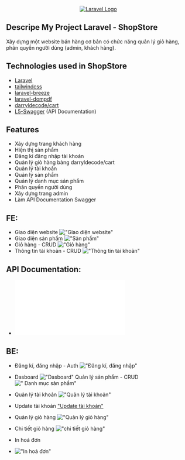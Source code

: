<p align="center"><a href="https://laravel.com" target="_blank"><img src="https://raw.githubusercontent.com/laravel/art/master/logo-lockup/5%20SVG/2%20CMYK/1%20Full%20Color/laravel-logolockup-cmyk-red.svg" width="400" alt="Laravel Logo"></a></p>

## Descripe My Project Laravel - ShopStore

Xây dựng một website bán hàng cơ bản có chức năng quản lý giỏ hàng, phân quyền người dùng (admin, khách hàng).

## Technologies used in ShopStore

-   [Laravel](https://laravel.com/)
-   [tailwindcss](https://tailwindcss.com/)
-   [laravel-breeze](https://github.com/laravel/breeze)
-   [laravel-dompdf](https://github.com/barryvdh/laravel-dompdf)
-   [darryldecode/cart](https://github.com/darryldecode/cart)
-   [L5-Swagger](https://github.com/DarkaOnLine/L5-Swagger) (API Documentation)

## Features

-   Xây dựng trang khách hàng
-   Hiện thị sản phẩm
-   Đăng kí đăng nhập tài khoản
-   Quản lý giỏ hàng bàng darryldecode/cart
-   Quản lý tài khoản
-   Quản lý sản phẩm
-   Quản lý danh mục sản phẩm
-   Phân quyền người dùng
-   Xây dựng trang admin
-   Làm API Documentation Swagger

## FE:

-   Giao diện website
    !["Giao diện website"](https://github.com/Thanhdraw/ecommerce/blob/main/public/images/shopstore/baner.png)
-   Giao diện sản phẩm
    !["Sản phẩm"](https://github.com/Thanhdraw/ecommerce/blob/main/public/images/shopstore/products.png)
-   Giỏ hàng - CRUD
    !["Giỏ hàng"](https://github.com/Thanhdraw/ecommerce/blob/main/public/images/shopstore/cart.png)
-   Thông tin tài khoản - CRUD
    !["Thông tin tài khoản"](https://github.com/Thanhdraw/ecommerce/blob/main/public/images/shopstore/info.png)

## API Documentation:

-   !["Xem tài liệu API(PDF)"](./L5_Swagger_PDF.pdf)

## BE:

-   Đăng kí, đăng nhập - Auth
    !["Đăng kí, đăng nhập"](https://github.com/Thanhdraw/ecommerce/blob/main/public/images/admin/middleware.png)

-   Dasboard
    !["Dasboard"](https://github.com/Thanhdraw/ecommerce/blob/main/public/images/admin/admindasboard.png)
    Quản lý sản phẩm - CRUD
    ![" Danh mục sản phẩm"](https://github.com/Thanhdraw/ecommerce/blob/main/public/images/admin/products.png)

-   Quản lý tài khoản
    !["Quản lý tài khoản"](https://github.com/Thanhdraw/ecommerce/blob/main/public/images/admin/users.png)

-   Update tài khoản
    ["Update tài khoản"](https://github.com/Thanhdraw/ecommerce/blob/main/public/images/admin/update.png)

-   Quản lý giỏ hàng
    !["Quản lý giỏ hàng"](https://github.com/Thanhdraw/ecommerce/blob/main/public/images/admin/invoice.png)

-   Chi tiết giỏ hàng
    !["chi tiết giỏ hàng"](https://github.com/Thanhdraw/ecommerce/blob/main/public/images/admin/detail_invoice.png)

-   In hoá đơn
-   !["In hoá đơn"](https://github.com/Thanhdraw/ecommerce/blob/main/public/images/admin/pdf_invoice.png)
